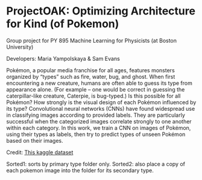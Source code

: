 # ProjectOAK: Optimizing Architecture for Kind (of Pokemon)
Group project for PY 895 Machine Learning for Physicists (at Boston University)

Developers: Maria Yampolskaya & Sam Evans

Pokémon, a popular media franchise for all ages, features monsters organized by “types” such as fire, water, bug, and ghost. When first encountering a new creature, humans are often able to guess its type from appearance alone. (For example – one would be correct in guessing the caterpillar-like creature, Caterpie, is bug-typed.) Is this possible for all Pokémon? How strongly is the visual design of each Pokémon influenced by its type? Convolutional neural networks (CNNs) have found widespread use in classifying images according to provided labels. They are particularly successful when the categorized images correlate strongly to one another within each category. In this work, we train a CNN on images of Pokémon, using their types as labels, then try to predict types of unseen Pokémon based on their images.

Credit: [This kaggle dataset](https://www.kaggle.com/vishalsubbiah/pokemon-images-and-types)

Sorted1: sorts by primary type folder only.
Sorted2: also place a copy of each pokemon image into the folder for its secondary type.
